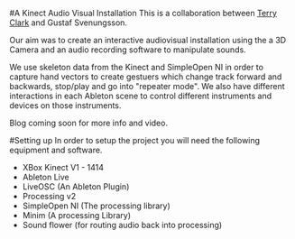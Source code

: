 #A Kinect Audio Visual Installation
This is a collaboration between [Terry Clark](http://www.terrylewisclark.me) and Gustaf Svenungsson.

Our aim was to create an interactive audiovisual installation using the a 3D Camera and an audio recording software to manipulate sounds.

We use skeleton data from the Kinect and SimpleOpen NI in order to capture hand vectors to create gestuers which change track forward and backwards, stop/play and go into "repeater mode". We also have different interactions in each Ableton scene to control different instruments and devices on those instruments.

Blog coming soon for more info and video.

#Setting up
In order to setup the project you will need the following equipment and software.
- XBox Kinect V1 - 1414
- Ableton Live
- LiveOSC (An Ableton Plugin)
- Processing v2
- SimpleOpen NI (The processing library)
- Minim (A processing Library)
- Sound flower (for routing audio back into processing)
